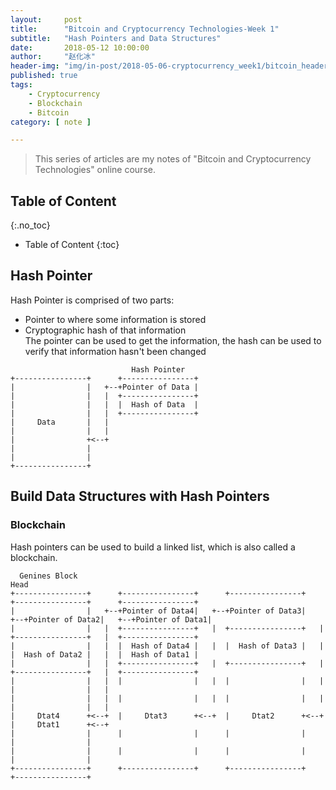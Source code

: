 ```yaml
---
layout:     post
title:      "Bitcoin and Cryptocurrency Technologies-Week 1"
subtitle:   "Hash Pointers and Data Structures"
date:       2018-05-12 10:00:00
author:     "赵化冰"
header-img: "img/in-post/2018-05-06-cryptocurrency_week1/bitcoin_header.jpg"
published: true
tags:
    - Cryptocurrency
    - Blockchain
    - Bitcoin
category: [ note ]

---
```


> This series of articles are my notes of "Bitcoin and Cryptocurrency Technologies" online course.

## Table of Content 
{:.no_toc}

* Table of Content 
{:toc}

## Hash Pointer
Hash Pointer is comprised of two parts:
* Pointer to where some information is stored
* Cryptographic hash of that information    
The pointer can be used to get the information, the hash can be used to verify that information hasn't been changed  

```
                           Hash Pointer
+----------------+      +----------------+
|                |   +--+Pointer of Data |
|                |   |  +----------------+
|                |   |  |  Hash of Data  |
|                |   |  +----------------+
|     Data       |   |
|                |   |
|                +<--+
|                |
|                |
+----------------+
```

## Build Data Structures with Hash Pointers
### Blockchain
Hash pointers can be used to build a linked list, which is also called a blockchain.

```
  Genines Block                                                                                      Head
+----------------+      +----------------+      +----------------+      +----------------+      +----------------+
|                |   +--+Pointer of Data4|   +--+Pointer of Data3|   +--+Pointer of Data2|   +--+Pointer of Data1|
|                |   |  +----------------+   |  +----------------+   |  +----------------+   |  +----------------+
|                |   |  |  Hash of Data4 |   |  |  Hash of Data3 |   |  |  Hash of Data2 |   |  |  Hash of Data1 |
|                |   |  +----------------+   |  +----------------+   |  +----------------+   |  +----------------+
|                |   |  |                |   |  |                |   |  |                |   |
|                |   |  |                |   |  |                |   |  |                |   |
|     Dtat4      +<--+  |     Dtat3      +<--+  |     Dtat2      +<--+  |     Dtat1      +<--+
|                |      |                |      |                |      |                |
|                |      |                |      |                |      |                |
+----------------+      +----------------+      +----------------+      +----------------+
```

